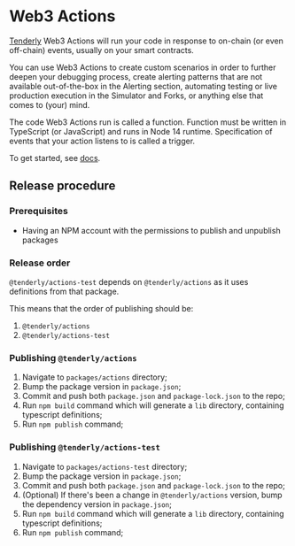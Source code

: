 # Web3 Actions

[Tenderly](https://tenderly.co) Web3 Actions will run your code in response to on-chain (or even off-chain) events, usually on your smart contracts.

You can use Web3 Actions to create custom scenarios in order to further deepen your debugging process, create alerting patterns that are not available out-of-the-box in the Alerting section, automating testing or live production execution in the Simulator and Forks, or anything else that comes to (your) mind.

The code Web3 Actions run is called a function. Function must be written in TypeScript (or JavaScript) and runs in Node 14 runtime. Specification of events that your action listens to is called a trigger.

To get started, see [docs](https://docs.tenderly.co/web3-actions/intro-to-web3-actions).

## Release procedure

### Prerequisites
- Having an NPM account with the permissions to publish and unpublish packages

### Release order
`@tenderly/actions-test` depends on `@tenderly/actions` as it uses definitions from that package.

This means that the order of publishing should be:
1. `@tenderly/actions`
2. `@tenderly/actions-test`

### Publishing `@tenderly/actions`
1. Navigate to `packages/actions` directory;
2. Bump the package version in `package.json`;
3. Commit and push both `package.json` and `package-lock.json` to the repo;
4. Run `npm build` command which will generate a `lib` directory, containing typescript definitions;
5. Run `npm publish` command;

### Publishing `@tenderly/actions-test`
1. Navigate to `packages/actions-test` directory;
2. Bump the package version in `package.json`;
3. Commit and push both `package.json` and `package-lock.json` to the repo;
4. (Optional) If there's been a change in `@tenderly/actions` version, bump the dependency version in `package.json`;
5. Run `npm build` command which will generate a `lib` directory, containing typescript definitions;
6. Run `npm publish` command;

